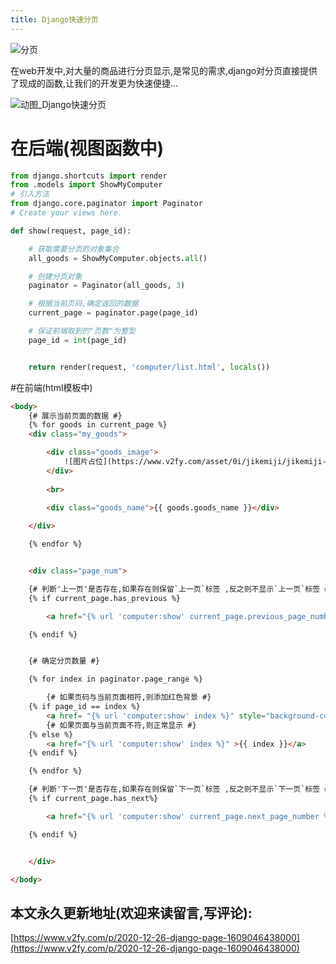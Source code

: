 ```yaml
---
title: Django快速分页
---
```




![分页](https://www.v2fy.com/asset/0i/jikemiji/jikemiji-md/2020-12-26-django-page-1609046438000.assets/3203841-5fd261312d36cfc1.png)

在web开发中,对大量的商品进行分页显示,是常见的需求,django对分页直接提供了现成的函数,让我们的开发更为快速便捷...

![动图_Django快速分页](https://www.v2fy.com/asset/0i/jikemiji/jikemiji-md/2020-12-26-django-page-1609046438000.assets/3203841-2dbeb83e30083249.gif)





# 在后端(视图函数中)

```python
from django.shortcuts import render
from .models import ShowMyComputer
# 引入方法
from django.core.paginator import Paginator
# Create your views here.

def show(request, page_id):

    # 获取需要分页的对象集合
    all_goods = ShowMyComputer.objects.all()

    # 创建分页对象
    paginator = Paginator(all_goods, 3)

    # 根据当前页码,确定返回的数据
    current_page = paginator.page(page_id)

    # 保证前端取到的"页数"为整型
    page_id = int(page_id)


    return render(request, 'computer/list.html', locals())

```
#在前端(html模板中)
```html
<body>
    {# 展示当前页面的数据 #}
    {% for goods in current_page %}
	<div class="my_goods">

		<div class="goods_image">		
			![图片占位](https://www.v2fy.com/asset/0i/jikemiji/jikemiji-md//static/{{ goods.goods_image }})
		</div>
		
		<br>
		
		<div class="goods_name">{{ goods.goods_name }}</div>

	</div>

    {% endfor %}


    <div class="page_num">

    {# 判断'上一页'是否存在,如果存在则保留`上一页`标签 ,反之则不显示`上一页`标签 #}
    {% if current_page.has_previous %}

        <a href="{% url 'computer:show' current_page.previous_page_number %}">上一页</a>

    {% endif %}


    {# 确定分页数量 #}

    {% for index in paginator.page_range %}

        {# 如果页码与当前页面相符,则添加红色背景 #}
    {% if page_id == index %}
        <a href= "{% url 'computer:show' index %}" style="background-color: red" >{{ index }}</a>
        {# 如果页面与当前页面不符,则正常显示 #}
    {% else %}
        <a href="{% url 'computer:show' index %}" >{{ index }}</a>
    {% endif %}

    {% endfor %}

    {# 判断'下一页'是否存在,如果存在则保留`下一页`标签 ,反之则不显示`下一页`标签 #}
    {% if current_page.has_next%}

        <a href="{% url 'computer:show' current_page.next_page_number %}">下一页</a>

    {% endif %}


    </div>

</body>
```



## 本文永久更新地址(欢迎来读留言,写评论):

[https://www.v2fy.com/p/2020-12-26-django-page-1609046438000](https://www.v2fy.com/p/2020-12-26-django-page-1609046438000)

